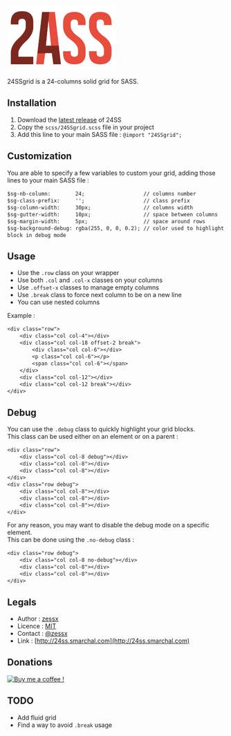 ![24SSgrid](24SSgrid.png)

24SSgrid is a 24-columns solid grid for SASS.

Installation
------------
1. Download the [latest release](https://github.com/zessx/24ss/releases) of 24SS
2. Copy the `scss/24SSgrid.scss` file in your project
3. Add this line to your main SASS file : `@import "24SSgrid";`

Customization
-------------
You are able to specify a few variables to custom your grid, adding those lines to your main SASS file :

    $sg-nb-column:        24;                   // columns number
    $sg-class-prefix:     '';                   // class prefix
    $sg-column-width:     30px;                 // columns width
    $sg-gutter-width:     10px;                 // space between columns
    $sg-margin-width:     5px;                  // space around rows
    $sg-background-debug: rgba(255, 0, 0, 0.2); // color used to highlight block in debug mode

Usage
-----
- Use the `.row` class on your wrapper
- Use both `.col` and `.col-x` classes on your columns
- Use `.offset-x` classes to manage empty columns
- Use `.break` class to force next column to be on a new line
- You can use nested columns

Example :

    <div class="row">
        <div class="col col-4"></div>
        <div class="col col-18 offset-2 break">
            <div class="col col-6"></div>
            <p class="col col-6"></p>
            <span class="col col-6"></span>
        </div>
        <div class="col col-12"></div>
        <div class="col col-12 break"></div>
    </div>

Debug
-----
You can use the `.debug` class to quickly highlight your grid blocks.   
This class can be used either on an element or on a parent :

    <div class="row">
        <div class="col col-8 debug"></div>
        <div class="col col-8"></div>
        <div class="col col-8"></div>
    </div>
    <div class="row debug">
        <div class="col col-8"></div>
        <div class="col col-8"></div>
        <div class="col col-8"></div>
    </div>

For any reason, you may want to disable the debug mode on a specific element.  
This can be done using the `.no-debug` class :

    <div class="row debug">
        <div class="col col-8 no-debug"></div>
        <div class="col col-8"></div>
        <div class="col col-8"></div>
    </div>

Legals
------
- Author : [zessx](https://github.com/zessx)
- Licence : [MIT](http://opensource.org/licenses/MIT) 
- Contact : [@zessx](https://twitter.com/zessx)
- Link  : [http://24ss.smarchal.com](http://24ss.smarchal.com)

Donations
---------

[![Buy me a coffee !](http://doc.smarchal.com/bmac)](https://www.paypal.com/cgi-bin/webscr?cmd=_donations&business=KTYWBM9HJMMSE&lc=FR&item_name=Buy%20a%20coffee%20to%20zessx%20%28Samuel%20Marchal%29&currency_code=EUR&bn=PP%2dDonationsBF%3abmac%3aNonHosted)
				
TODO
----
- Add fluid grid
- Find a way to avoid `.break` usage
